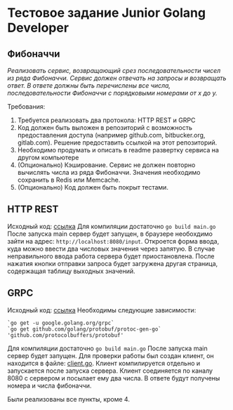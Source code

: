 # Тестовое задание Junior Golang Developer
## Фибоначчи
*Реализовать сервис, возвращающий срез последовательности чисел из ряда Фибоначчи.
Сервис должен отвечать на запросы и возвращать ответ. В ответе должны быть перечислены все числа, последовательности Фибоначчи с порядковыми номерами от x до y.*

Требования:

1. Требуется реализовать два протокола: HTTP REST и GRPC
2. Код должен быть выложен в репозиторий с возможность предоставления доступа (например github.com, bitbucker.org, gitlab.com). Решение предоставить ссылкой на этот репозиторий.
3. Необходимо продумать и описать в readme развертку сервиса на другом компьютере
4. (Опционально) Кэширование. Сервис не должен повторно вычислять числа из ряда Фибоначчи. Значения необходимо сохранить в Redis или Memcache.
5. (Опционально) Код должен быть покрыт тестами. 

## HTTP REST
Исходный код: [ссылка](https://github.com/mamkad/fbs_tasks/tree/main/rest_http)
Для компиляции достаточно `go build main.go`
После запуска main сервер будет запущен, в браузере необохдимо зайти на адрес: `http://localhost:8080/input`. Откроется форма ввода, куда можно ввести два числовых значения через запятую. В случае неправильного ввода работа сервера будет приостановлена. После нажатия кнопки отправки запроса будет загружена другая страница, содержащая таблицу выходных значений.

## GRPC
Исходный код: [ссылка](https://github.com/mamkad/fbs_tasks/tree/main/gRPC)
Необходимы следующие зависимости:

    `go get -u google.golang.org/grpc`
    `go get github.com/golang/protobuf/protoc-gen-go`
    'github.com/protocolbuffers/protobuf'
    
Для компиляции достаточно `go build main.go`
После запуска main сервер будет запущен. Для проверки работы был создан клиент, он находится в файле: [client.go](https://github.com/mamkad/fbs_tasks/blob/main/gRPC/client.go). Клиент компилируется отдельно и запускается после запуска сервера. Клиент соединяется по каналу 8080 с сервером и посылает ему два числа. В ответе будут получены номера и числа фибоначчи.

Были реализованы все пункты, кроме 4.
